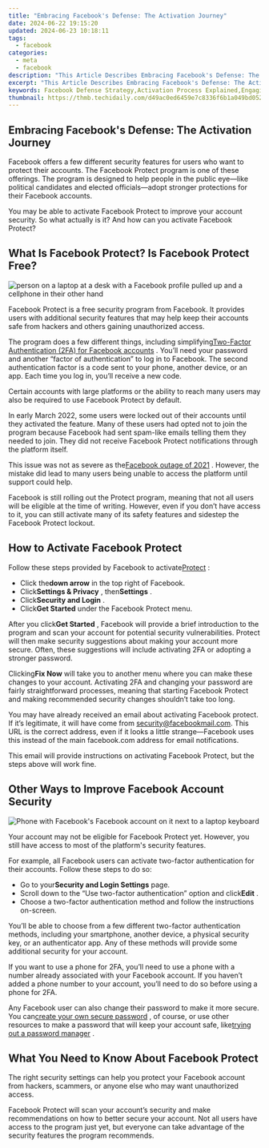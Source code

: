 ```yaml
---
title: "Embracing Facebook's Defense: The Activation Journey"
date: 2024-06-22 19:15:20
updated: 2024-06-23 10:18:11
tags:
  - facebook
categories:
  - meta
  - facebook
description: "This Article Describes Embracing Facebook's Defense: The Activation Journey"
excerpt: "This Article Describes Embracing Facebook's Defense: The Activation Journey"
keywords: Facebook Defense Strategy,Activation Process Explained,Engaging in Social Security,Embrace Security Measures,Navigating Defense Systems,Journey to Secure Facebook,Understanding FB's Safeguards
thumbnail: https://thmb.techidaily.com/d49ac0ed6459e7c8336f6b1a049bd052597f67371de84c07fa11e25ea749aee6.jpg
---
```


## Embracing Facebook's Defense: The Activation Journey

 Facebook offers a few different security features for users who want to protect their accounts. The Facebook Protect program is one of these offerings. The program is designed to help people in the public eye—like political candidates and elected officials—adopt stronger protections for their Facebook accounts.

 You may be able to activate Facebook Protect to improve your account security. So what actually is it? And how can you activate Facebook Protect?

## What Is Facebook Protect? Is Facebook Protect Free?

![person on a laptop at a desk with a Facebook profile pulled up and a cellphone in their other hand](https://static1.makeuseofimages.com/wordpress/wp-content/uploads/2022/04/facebook-profile-on-laptop-while-person-holding-a-phone.jpg)

 Facebook Protect is a free security program from Facebook. It provides users with additional security features that may help keep their accounts safe from hackers and others gaining unauthorized access.

 The program does a few different things, including simplifying[Two-Factor Authentication (2FA) for Facebook accounts](https://www.makeuseof.com/tag/how-to-use-facebook-login-approvals-code-generator-android/) . You’ll need your password and another “factor of authentication” to log in to Facebook. The second authentication factor is a code sent to your phone, another device, or an app. Each time you log in, you’ll receive a new code.

 Certain accounts with large platforms or the ability to reach many users may also be required to use Facebook Protect by default.

 In early March 2022, some users were locked out of their accounts until they activated the feature. Many of these users had opted not to join the program because Facebook had sent spam-like emails telling them they needed to join. They did not receive Facebook Protect notifications through the platform itself.

 This issue was not as severe as the[Facebook outage of 2021](https://journal.uptimeinstitute.com/too-big-to-fail-facebooks-global-outage/) . However, the mistake did lead to many users being unable to access the platform until support could help.

 Facebook is still rolling out the Protect program, meaning that not all users will be eligible at the time of writing. However, even if you don’t have access to it, you can still activate many of its safety features and sidestep the Facebook Protect lockout.

## How to Activate Facebook Protect

 Follow these steps provided by Facebook to activate[Protect](https://www.facebook.com/help/1052552578831700) :

* Click the**down arrow** in the top right of Facebook.
* Click**Settings & Privacy** , then**Settings** .
* Click**Security and Login** .
* Click**Get Started** under the Facebook Protect menu.

 After you click**Get Started** , Facebook will provide a brief introduction to the program and scan your account for potential security vulnerabilities. Protect will then make security suggestions about making your account more secure. Often, these suggestions will include activating 2FA or adopting a stronger password.

 Clicking**Fix Now** will take you to another menu where you can make these changes to your account. Activating 2FA and changing your password are fairly straightforward processes, meaning that starting Facebook Protect and making recommended security changes shouldn’t take too long.

 You may have already received an email about activating Facebook protect. If it’s legitimate, it will have come from <security@facebookmail.com>. This URL is the correct address, even if it looks a little strange—Facebook uses this instead of the main facebook.com address for email notifications.

 This email will provide instructions on activating Facebook Protect, but the steps above will work fine.

## Other Ways to Improve Facebook Account Security

![Phone with Facebook's Facebook account on it next to a laptop keyboard](https://static1.makeuseofimages.com/wordpress/wp-content/uploads/2022/04/phone-with-facebook-on-it-next-to-laptop.jpg)

 Your account may not be eligible for Facebook Protect yet. However, you still have access to most of the platform's security features.

 For example, all Facebook users can activate two-factor authentication for their accounts. Follow these steps to do so:

* Go to your**Security and Login Settings** page.
* Scroll down to the “Use two-factor authentication” option and click**Edit** .
* Choose a two-factor authentication method and follow the instructions on-screen.

 You’ll be able to choose from a few different two-factor authentication methods, including your smartphone, another device, a physical security key, or an authenticator app. Any of these methods will provide some additional security for your account.

 If you want to use a phone for 2FA, you’ll need to use a phone with a number already associated with your Facebook account. If you haven’t added a phone number to your account, you’ll need to do so before using a phone for 2FA.

 Any Facebook user can also change their password to make it more secure. You can[create your own secure password](https://www.makeuseof.com/tag/7-ways-to-make-up-passwords-that-are-both-secure-memorable/) , of course, or use other resources to make a password that will keep your account safe, like[trying out a password manager](https://www.makeuseof.com/tag/reasons-use-password-manager/) .

## What You Need to Know About Facebook Protect

 The right security settings can help you protect your Facebook account from hackers, scammers, or anyone else who may want unauthorized access.

 Facebook Protect will scan your account’s security and make recommendations on how to better secure your account. Not all users have access to the program just yet, but everyone can take advantage of the security features the program recommends.


<ins class="adsbygoogle"
     style="display:block"
     data-ad-format="autorelaxed"
     data-ad-client="ca-pub-7571918770474297"
     data-ad-slot="1223367746"></ins>



<ins class="adsbygoogle"
     style="display:block"
     data-ad-client="ca-pub-7571918770474297"
     data-ad-slot="8358498916"
     data-ad-format="auto"
     data-full-width-responsive="true"></ins>
